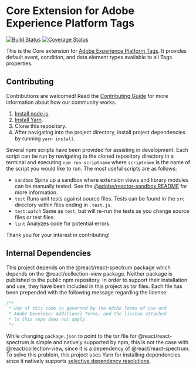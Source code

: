 # Core Extension for Adobe Experience Platform Tags

[![Build Status](https://img.shields.io/github/workflow/status/adobe/reactor-extension-core/ci?style=flat)](https://github.com/adobe/reactor-extension-core/actions)
[![Coverage Status](https://coveralls.io/repos/github/adobe/reactor-extension-core/badge.svg?branch=master)](https://coveralls.io/github/adobe/reactor-extension-core?branch=master)

This is the Core extension for [Adobe Experience Platform Tags](https://experienceleague.adobe.com/docs/experience-platform_en/tags/). It provides default event, condition, and data element types available to all Tags properties.

## Contributing

Contributions are welcomed! Read the [Contributing Guide](.github/CONTRIBUTING.md) for more information about how our community works.

1. [Install node.js](https://nodejs.org/).
1. [Install Yarn](https://yarnpkg.com/en/docs/install).
1. Clone this repository.
1. After navigating into the project directory, install project dependencies by running `yarn install`.

Several npm scripts have been provided for assisting in development. Each script can be run by navigating to the cloned repository directory in a terminal and executing `npm run scriptname` where `scriptname` is the name of the script you would like to run. The most useful scripts are as follows:

* `sandbox` Spins up a sandbox where extension views and library modules can be manually tested. See the [@adobe/reactor-sandbox README](https://github.com/Adobe-Marketing-Cloud/reactor-sandbox) for more information.
* `test` Runs unit tests against source files. Tests can be found in the `src` directory within files ending in `.test.js`.
* `test:watch` Same as `test`, but will re-run the tests as you change source files or test files.
* `lint` Analyzes code for potential errors.

Thank you for your interest in contributing!

## Internal Dependencies

This project depends on the @react/react-spectrum package which depends on the @react/collection-view package. Neither package is published to the public npm repository. In order to support their installation and use, they have been included in this project as tar files. Each file has been prepended with the following message regarding the license:

```js
/**
 * Use of this code is governed by the Adobe Terms of Use and
 * Adobe Developer Additional Terms, and the license attached
 * to this repo does not apply.
 */
```

While changing `package.json` to point to the tar file for @react/react-spectrum is simple and natively supported by npm, this is not the case with @react/collection-view, since it is a dependency of @react/react-spectrum. To solve this problem, this project uses Yarn for installing dependencies since it natively supports [selective dependency resolutions](https://yarnpkg.com/lang/en/docs/selective-version-resolutions/).
